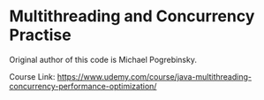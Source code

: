 # Multithreading and Concurrency Practise

Original author of this code is Michael Pogrebinsky. 

Course Link: https://www.udemy.com/course/java-multithreading-concurrency-performance-optimization/
